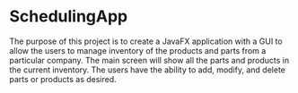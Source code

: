 # SchedulingApp

The purpose of this project is to create a JavaFX application with a GUI to allow the users to manage inventory of the products and parts from a particular company. 
The main screen will show all the parts and products in the current inventory. 
The users have the ability to add, modify, and delete parts or products as desired. 

